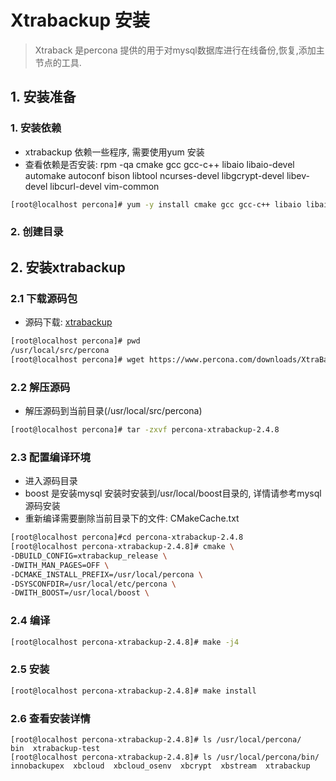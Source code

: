 # Xtrabackup 安装
> Xtraback 是percona 提供的用于对mysql数据库进行在线备份,恢复,添加主节点的工具.

## 1. 安装准备

### 1. 安装依赖
* xtrabackup 依赖一些程序, 需要使用yum 安装
* 查看依赖是否安装: rpm -qa cmake gcc gcc-c++ libaio libaio-devel automake autoconf bison libtool ncurses-devel libgcrypt-devel libev-devel libcurl-devel vim-common


```bash
[root@localhost percona]# yum -y install cmake gcc gcc-c++ libaio libaio-devel automake autoconf bison libtool ncurses-devel libgcrypt-devel libev-devel libcurl-devel vim-common
```

### 2. 创建目录


## 2. 安装xtrabackup

### 2.1 下载源码包
* 源码下载: [xtrabackup](https://www.percona.com/downloads/XtraBackup/Percona-XtraBackup-2.3.2/)
```bash
[root@localhost percona]# pwd
/usr/local/src/percona
[root@localhost percona]# wget https://www.percona.com/downloads/XtraBackup/Percona-XtraBackup-2.4.8/source/tarball/percona-xtrabackup-2.4.8.tar.gz
```

### 2.2 解压源码
* 解压源码到当前目录(/usr/local/src/percona)

```bash
[root@localhost percona]# tar -zxvf percona-xtrabackup-2.4.8


```

### 2.3 配置编译环境
* 进入源码目录
* boost 是安装mysql 安装时安装到/usr/local/boost目录的, 详情请参考mysql 源码安装
* 重新编译需要删除当前目录下的文件: CMakeCache.txt 

```bash
[root@localhost percona]#cd percona-xtrabackup-2.4.8
[root@localhost percona-xtrabackup-2.4.8]# cmake \
-DBUILD_CONFIG=xtrabackup_release \
-DWITH_MAN_PAGES=OFF \
-DCMAKE_INSTALL_PREFIX=/usr/local/percona \
-DSYSCONFDIR=/usr/local/etc/percona \
-DWITH_BOOST=/usr/local/boost \
```

### 2.4 编译
```bash
[root@localhost percona-xtrabackup-2.4.8]# make -j4
```

### 2.5 安装
```bash
[root@localhost percona-xtrabackup-2.4.8]# make install
```

### 2.6 查看安装详情
```
[root@localhost percona-xtrabackup-2.4.8]# ls /usr/local/percona/
bin  xtrabackup-test
[root@localhost percona-xtrabackup-2.4.8]# ls /usr/local/percona/bin/
innobackupex  xbcloud  xbcloud_osenv  xbcrypt  xbstream  xtrabackup
```





